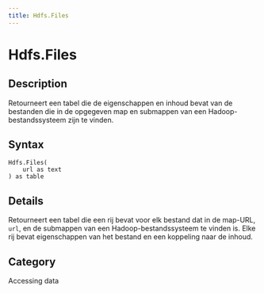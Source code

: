 ```yaml
---
title: Hdfs.Files
---
```


# Hdfs.Files


## Description

Retourneert een tabel die de eigenschappen en inhoud bevat van de bestanden die in de opgegeven map en submappen van een Hadoop-bestandssysteem zijn te vinden.


## Syntax

```powerquery
Hdfs.Files(
    url as text
) as table
```


## Details

Retourneert een tabel die een rij bevat voor elk bestand dat in de map-URL, <code>url</code>, en de submappen van een Hadoop-bestandssysteem te vinden is. Elke rij bevat eigenschappen van het bestand en een koppeling naar de inhoud.



## Category
Accessing data
